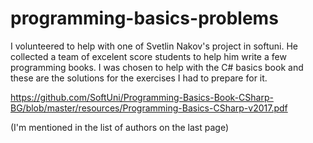 # programming-basics-problems

I volunteered to help with one of Svetlin Nakov's project in softuni. He collected a team of excelent score students to help him write a few programming books. I was chosen to help with the C# basics book and these are the solutions for the exercises I had to prepare for it.

https://github.com/SoftUni/Programming-Basics-Book-CSharp-BG/blob/master/resources/Programming-Basics-CSharp-v2017.pdf

(I'm mentioned in the list of authors on the last page)
